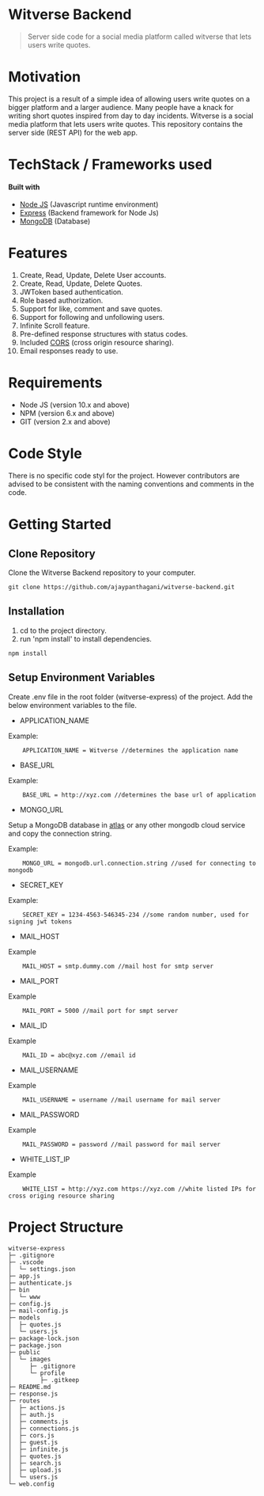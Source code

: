 # Witverse Backend
> Server side code for a social media platform called witverse that lets users write quotes.

# Motivation

This project is a result of a simple idea of allowing users write quotes on a bigger platform and a larger audience. Many people have a knack for writing short quotes inspired from day to day incidents. Witverse is a social media platform that lets users write quotes. This repository contains the server side (REST API) for the web app.

# TechStack / Frameworks used

#### Built with

* [Node JS](https://nodejs.org/en/) (Javascript runtime environment)
* [Express](https://expressjs.com/) (Backend framework for Node Js)
* [MongoDB](https://www.mongodb.com/) (Database)

# Features

1. Create, Read, Update, Delete User accounts.
2. Create, Read, Update, Delete Quotes.
3. JWToken based authentication.
4. Role based authorization.
5. Support for like, comment and save quotes.
6. Support for following and unfollowing users.
7. Infinite Scroll feature.
8. Pre-defined response structures with status codes.
9. Included [CORS](https://developer.mozilla.org/en-US/docs/Web/HTTP/CORS) (cross origin resource sharing).
10. Email responses ready to use.

# Requirements

* Node JS (version 10.x and above)
* NPM (version 6.x and above)
* GIT (version 2.x and above)

# Code Style

There is no specific code styl for the project. However contributors are advised to be consistent with the naming conventions and comments in the code.

# Getting Started

## Clone Repository

Clone the Witverse Backend repository to your computer.


```
git clone https://github.com/ajaypanthagani/witverse-backend.git
```

## Installation

1. cd to the project directory.
2. run 'npm install' to install dependencies.

```
npm install
```

## Setup Environment Variables

Create .env file in the root folder (witverse-express) of the project. Add the below environment variables to the file.


* APPLICATION_NAME

Example:
```
    APPLICATION_NAME = Witverse //determines the application name
```

* BASE_URL

Example:
```
    BASE_URL = http://xyz.com //determines the base url of application
```

* MONGO_URL

Setup a MongoDB database in [atlas](https://www.mongodb.com/cloud/atlas) or any other mongodb cloud service and copy the connection string.

Example:
```
    MONGO_URL = mongodb.url.connection.string //used for connecting to mongodb
```

* SECRET_KEY

Example:
```
    SECRET_KEY = 1234-4563-546345-234 //some random number, used for signing jwt tokens
```
* MAIL_HOST

Example
```
    MAIL_HOST = smtp.dummy.com //mail host for smtp server
```

* MAIL_PORT

Example
```
    MAIL_PORT = 5000 //mail port for smpt server
```

* MAIL_ID

Example
```
    MAIL_ID = abc@xyz.com //email id
```

* MAIL_USERNAME

Example
```
    MAIL_USERNAME = username //mail username for mail server
```

* MAIL_PASSWORD

Example
```
    MAIL_PASSWORD = password //mail password for mail server
```

* WHITE_LIST_IP

Example
```
    WHITE_LIST = http://xyz.com https://xyz.com //white listed IPs for cross origing resource sharing
```

# Project Structure

```
witverse-express
├─ .gitignore
├─ .vscode
│  └─ settings.json
├─ app.js
├─ authenticate.js
├─ bin
│  └─ www
├─ config.js
├─ mail-config.js
├─ models
│  ├─ quotes.js
│  └─ users.js
├─ package-lock.json
├─ package.json
├─ public
│  └─ images
│     ├─ .gitignore
│     └─ profile
│        ├─ .gitkeep
├─ README.md
├─ response.js
├─ routes
│  ├─ actions.js
│  ├─ auth.js
│  ├─ comments.js
│  ├─ connections.js
│  ├─ cors.js
│  ├─ guest.js
│  ├─ infinite.js
│  ├─ quotes.js
│  ├─ search.js
│  ├─ upload.js
│  └─ users.js
└─ web.config

```